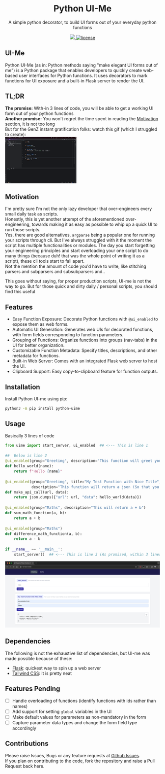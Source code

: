 <p align="center">
  <h1 align="center">Python UI-Me</h1>
  <p align="center">A simple python decorator, to build UI forms out of your everyday python functions<p>
  <p align="center">
    <a href="https://pypi.org/project/python-uime">
    	<img src="https://img.shields.io/pypi/v/python-uime"/>
    </a>
    <a href="https://github.com/livetheoogway/python-uime/blob/master/LICENSE">
    	<img src="https://img.shields.io/github/license/livetheoogway/python-uime" alt="license" />
    </a></p>
</p>


## UI-Me
Python UI-Me (as in: Python methods saying "make elegant UI forms out of me") is a Python package that enables developers to quickly create web-based user interfaces for Python functions. It uses decorators to mark functions for UI exposure and a built-in Flask server to render the UI. 

## TL;DR
**The promise:** With-in 3 lines of code, you will be able to get a working UI form out of your python functions<br>
**Another promise:** You won't regret the time spent in reading the [Motivation](#Motivation) section, it is not too long<br>
But for the GenZ instant gratification folks: watch this gif (which I struggled to create):<br>
![img.png](resources/demo.gif)

## Motivation
I'm pretty sure I'm not the only lazy developer that over-engineers every small daily task as scripts. <br> 
Honestly, this is yet another attempt of the aforementioned over-engineering, towards making it as easy as possible to whip up a quick UI to run those scripts.<br>
Yes, there are good alternatives, `argparse` being a popular one for running your scripts through cli. But I've always struggled with it the moment the script has multiple functionalities or modules. 
The day you start forgetting your engineering principles and start overloading your one script to do many things (because duh! that was the whole point of writing it as a script), these cli tools start to fall apart.  
Not the mention the amount of code you'd have to write, like stitching parsers and subparsers and subsubparsers and.. <br>

This goes without saying, for proper production scripts, UI-me is not the way to go. But for those quick and dirty daily / personal scripts, you should find this useful <br>


## Features
- Easy Function Exposure: Decorate Python functions with `@ui_enabled` to expose them as web forms.
- Automatic UI Generation: Generates web UIs for decorated functions, with form fields corresponding to function parameters.
- Grouping of Functions: Organize functions into groups (nav-tabs) in the UI for better organization.
- Customizable Function Metadata: Specify titles, descriptions, and other metadata for functions.
- Built-in Web Server: Comes with an integrated Flask web server to host the UI.
- Clipboard Support: Easy copy-to-clipboard feature for function outputs.

## Installation
Install Python UI-me using pip:
```bash
python3 -m pip install python-uime
```

## Usage

Basically 3 lines of code

```python
from uime import start_server, ui_enabled  ## <--- This is line 1

##  Below is line 2
@ui_enabled(group="Greeting", description="This function will greet you (with positivity!)")
def hello_world(name):
    return f"Hello {name}"

@ui_enabled(group="Greeting", title="My Test Function with Nice Title",
            description="This function will return a json (So that you can see it is nicely printed)")
def make_api_call(url, data):
    return json.dumps({"url": url, "data": hello_world(data)})

@ui_enabled(group="Maths", description="This will return a + b")
def sum_math_function(a, b):
    return a + b

@ui_enabled(group="Maths")
def difference_math_function(a, b):
    return a - b

if __name__ == '__main__':
    start_server()  ## <--- This is line 3 (As promised, within 3 lines of code)
```
![img.png](resources/ui-example.png)


## Dependencies
The following is not the exhaustive list of dependencies, but UI-me was made possible because of these:
- [Flask](https://flask.palletsprojects.com/en/3.0.x/): quickest way to spin up a web server
- [Tailwind CSS](https://tailwindcss.com/): it is pretty neat

## Features Pending
- [ ] Handle overloading of functions (identify functions with ids rather than names)
- [ ] Add support for setting `global` variables in the UI 
- [ ] Make default values for parameters as non-mandatory in the form
- [ ] Capture parameter data types and change the form field type accordingly

## Contributions
Please raise Issues, Bugs or any feature requests at [Github Issues](https://github.com/livetheoogway/python-uime/issues). <br>
If you plan on contributing to the code, fork the repository and raise a Pull Request back here.